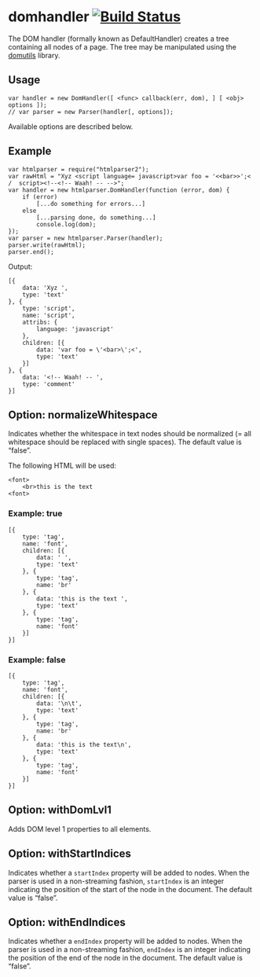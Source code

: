 domhandler [![Build Status](https://travis-ci.org/fb55/domhandler.svg?branch=master)](https://travis-ci.org/fb55/domhandler)
============================================================================================================================

The DOM handler (formally known as DefaultHandler) creates a tree containing all nodes of a page. The tree may be manipulated using the [domutils](https://github.com/fb55/domutils) library.

Usage
-----

    var handler = new DomHandler([ <func> callback(err, dom), ] [ <obj> options ]);
    // var parser = new Parser(handler[, options]);

Available options are described below.

Example
-------

    var htmlparser = require("htmlparser2");
    var rawHtml = "Xyz <script language= javascript>var foo = '<<bar>>';< /  script><!--<!-- Waah! -- -->";
    var handler = new htmlparser.DomHandler(function (error, dom) {
        if (error)
            [...do something for errors...]
        else
            [...parsing done, do something...]
            console.log(dom);
    });
    var parser = new htmlparser.Parser(handler);
    parser.write(rawHtml);
    parser.end();

Output:

    [{
        data: 'Xyz ',
        type: 'text'
    }, {
        type: 'script',
        name: 'script',
        attribs: {
            language: 'javascript'
        },
        children: [{
            data: 'var foo = \'<bar>\';<',
            type: 'text'
        }]
    }, {
        data: '<!-- Waah! -- ',
        type: 'comment'
    }]

Option: normalizeWhitespace
---------------------------

Indicates whether the whitespace in text nodes should be normalized (= all whitespace should be replaced with single spaces). The default value is “false”.

The following HTML will be used:

    <font>
        <br>this is the text
    <font>

### Example: true

    [{
        type: 'tag',
        name: 'font',
        children: [{
            data: ' ',
            type: 'text'
        }, {
            type: 'tag',
            name: 'br'
        }, {
            data: 'this is the text ',
            type: 'text'
        }, {
            type: 'tag',
            name: 'font'
        }]
    }]

### Example: false

    [{
        type: 'tag',
        name: 'font',
        children: [{
            data: '\n\t',
            type: 'text'
        }, {
            type: 'tag',
            name: 'br'
        }, {
            data: 'this is the text\n',
            type: 'text'
        }, {
            type: 'tag',
            name: 'font'
        }]
    }]

Option: withDomLvl1
-------------------

Adds DOM level 1 properties to all elements.

Option: withStartIndices
------------------------

Indicates whether a `startIndex` property will be added to nodes. When the parser is used in a non-streaming fashion, `startIndex` is an integer indicating the position of the start of the node in the document. The default value is “false”.

Option: withEndIndices
----------------------

Indicates whether a `endIndex` property will be added to nodes. When the parser is used in a non-streaming fashion, `endIndex` is an integer indicating the position of the end of the node in the document. The default value is “false”.
